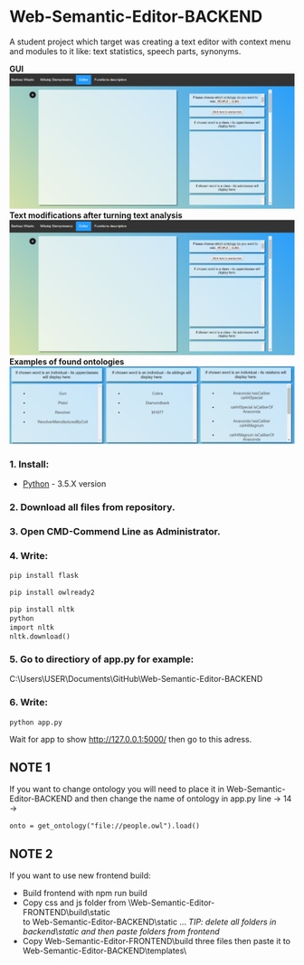 # Web-Semantic-Editor-BACKEND
A student project which target was creating a text editor with context menu and modules to it like: text statistics, speech parts, synonyms.

**GUI**
![alt text](https://github.com/BartoszWlazlo/Web-Semantic-Editor/blob/master/readme/GUI.png)
**Text modifications after turning text analysis**
![alt text](https://github.com/BartoszWlazlo/Web-Semantic-Editor/blob/master/readme/GUI.png)
**Examples of found ontologies**
![alt text](https://github.com/BartoszWlazlo/Web-Semantic-Editor/blob/master/readme/outputlist.png)

### 1. Install:

* [Python](https://www.python.org) - 3.5.X version

### 2. Download all files from repository.

### 3. Open CMD-Commend Line as Administrator.

### 4. Write:
```
pip install flask  
```
```
pip install owlready2
```
```
pip install nltk
python
import nltk
nltk.download()
```

### 5. Go to directiory of app.py for example:
C:\Users\USER\Documents\GitHub\Web-Semantic-Editor-BACKEND

### 6. Write:
```
python app.py
```
Wait for app to show http://127.0.0.1:5000/ then go to this adress.

## NOTE 1
If you want to change ontology you will need to place it in Web-Semantic-Editor-BACKEND
and then change the name of ontology in app.py line -> 14 ->  

```   
onto = get_ontology("file://people.owl").load()
```
## NOTE 2
If you want to use new frontend build:
* Build frontend with npm run build
* Copy css and js folder from \Web-Semantic-Editor-FRONTEND\build\static\
  to Web-Semantic-Editor-BACKEND\static ...  *TIP: delete all folders in backend\static and then paste folders from frontend*
* Copy Web-Semantic-Editor-FRONTEND\build three files then paste it to Web-Semantic-Editor-BACKEND\templates\
